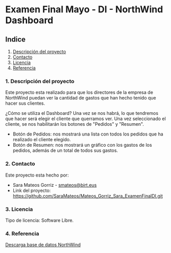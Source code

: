 # **Examen Final Mayo - DI - NorthWind Dashboard**

## **Indice**
1. [Descripción del proyecto](#about)
2. [Contacto](#contacto)
3. [Licencia](#licencia)
4. [Referencia](#referencia)

### **1. Descripción del proyecto**
<a name="about"></a>
Este proyecto esta realizado para que los directores de la empresa de NorthWind puedan ver la cantidad de gastos que han hecho tenido que hacer sus clientes.


¿Cómo se utiliza el Dashboard?
Una vez se nos habrá, lo que tendremos que hacer será elegir el cliente que querramos ver. Una vez seleccionado el cliente,  se nos habilitarán los botones de "Pedidos" y "Resumen". 
 -  Botón de Pedidos: nos mostrará una lista con todos los pedidos que ha realizado el cliente elegido.
 - Botón de Resumen: nos mostrará un gráfico con los gastos de los pedidos, además de un total de todos sus gastos.


### **2. Contacto**
<a name="contacto"></a>
Este proyecto esta hecho por:
 -  Sara Mateos Gorriz - smateos@birt.eus
 -  Link del proyecto: https://github.com/SaraMateos/Mateos_Gorriz_Sara_ExamenFinalDI.git

### **3. Licencia**
<a name="licencia"></a>
Tipo de licencia: Software Libre.

### **4. Referencia**
<a name="referencia"></a>
[Descarga base de datos NorthWind](https://gist.github.com/jmalarcon/e98d20735d17b3160766c041060d1902)
